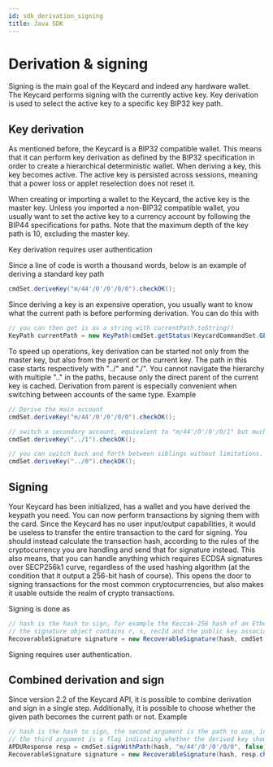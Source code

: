 ```yaml
---
id: sdk_derivation_signing
title: Java SDK
---
```


# Derivation & signing

Signing is the main goal of the Keycard and indeed any hardware wallet. The Keycard performs signing with the currently active key. Key derivation is used to select the active key to a specific key BIP32 key path. 

## Key derivation

As mentioned before, the Keycard is a BIP32 compatible wallet. This means that it can perform key derivation as defined by the BIP32 specification in order to create a hierarchical deterministic wallet. When deriving a key, this key becomes active. The active key is persisted across sessions, meaning that a power loss or applet reselection does not reset it.

When creating or importing a wallet to the Keycard, the active key is the master key. Unless you imported a non-BIP32 compatible wallet, you usually want to set the active key to a currency account by following the BIP44 specifications for paths. Note that the maximum depth of the key path is 10, excluding the master key.

Key derivation requires user authentication

Since a line of code is worth a thousand words, below is an example of deriving a standard key path

```java
cmdSet.deriveKey("m/44'/0'/0'/0/0").checkOK();
```

Since deriving a key is an expensive operation, you usually want to know what the current path is before performing derivation. You can do this with

```java
// you can then get is as a string with currentPath.toString()
KeyPath currentPath = new KeyPath(cmdSet.getStatus(KeycardCommandSet.GET_STATUS_P1_KEY_PATH).checkOK().getData());
```

To speed up operations, key derivation can be started not only from the master key, but also from the parent or the current key. The path in this case starts respectively with "../" and "./". You cannot navigate the hierarchy with multiple ".." in the paths, because only the direct parent of the current key is cached. Derivation from parent is especially convenient when switching between accounts of the same type. Example

```java
// Derive the main account
cmdSet.deriveKey("m/44'/0'/0'/0/0").checkOK();

// switch a secondary account, equivalent to "m/44'/0'/0'/0/1" but much faster
cmdSet.deriveKey("../1").checkOK();

// you can switch back and forth between siblings without limitations.
cmdSet.deriveKey("../0").checkOK();
```

## Signing

Your Keycard has been initialized, has a wallet and you have derived the keypath you need. You can now perform transactions by signing them with the card. Since the Keycard has no user input/output capabilities, it would be useless to transfer the entire transaction to the card for signing. You should instead calculate the transaction hash, according to the rules of the cryptocurrency you are handling and send that for signature instead. This also means, that you can handle anything which requires ECDSA signatures over SECP256k1 curve, regardless of the used hashing algorithm (at the condition that it output a 256-bit hash of course). This opens the door to signing transactions for the most common cryptocurrencies, but also makes it usable outside the realm of crypto transactions.

Signing is done as

```java
// hash is the hash to sign, for example the Keccak-256 hash of an Ethereum transaction
// the signature object contains r, s, recId and the public key associated to this signature
RecoverableSignature signature = new RecoverableSignature(hash, cmdSet.sign(hash).checkOK().getData());
```

Signing requires user authentication.

## Combined derivation and sign

Since version 2.2 of the Keycard API, it is possible to combine derivation and sign in a single step. Additionally, it is possible to choose whether the given path becomes the current path or not. Example

```java
// hash is the hash to sign, the second argument is the path to use, in the same format as for the DERIVE KEY command
// the third argument is a flag indicating whether the derived key should become the current key or not
APDUResponse resp = cmdSet.signWithPath(hash, "m/44'/0'/0'/0/0", false);
RecoverableSignature signature = new RecoverableSignature(hash, resp.checkOK().getData());
```

